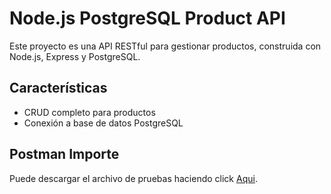 # Node.js PostgreSQL Product API

Este proyecto es una API RESTful para gestionar productos, construida con Node.js, Express y PostgreSQL.

## Características

- CRUD completo para productos
- Conexión a base de datos PostgreSQL

## Postman Importe

Puede descargar el archivo de pruebas haciendo click [Aqui](apinode.postman_collection).
